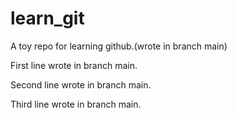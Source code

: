 # learn_git
A toy repo for learning github.(wrote in branch main)

First line wrote in branch main.

Second line wrote in branch main.

Third line wrote in branch main.
